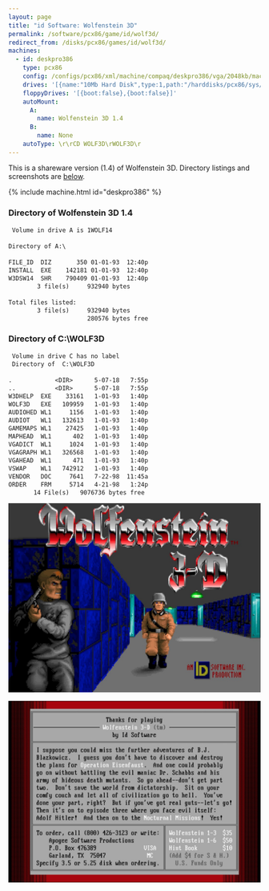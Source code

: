 ```yaml
---
layout: page
title: "id Software: Wolfenstein 3D"
permalink: /software/pcx86/game/id/wolf3d/
redirect_from: /disks/pcx86/games/id/wolf3d/
machines:
  - id: deskpro386
    type: pcx86
    config: /configs/pcx86/xml/machine/compaq/deskpro386/vga/2048kb/machine.xml
    drives: '[{name:"10Mb Hard Disk",type:1,path:"/harddisks/pcx86/sys/dos/compaq/3.31/COMPAQ331-WOLF3D.json"}]'
    floppyDrives: '[{boot:false},{boot:false}]'
    autoMount:
      A:
        name: Wolfenstein 3D 1.4
      B:
        name: None
    autoType: \r\rCD WOLF3D\rWOLF3D\r
---
```


This is a shareware version (1.4) of Wolfenstein 3D.  Directory listings and screenshots are
[below](#directory-of-wolfenstein-3d-14).

{% include machine.html id="deskpro386" %}

### Directory of Wolfenstein 3D 1.4

	 Volume in drive A is 1WOLF14    

	Directory of A:\

	FILE_ID  DIZ       350 01-01-93  12:40p
	INSTALL  EXE    142181 01-01-93  12:40p
	W3DSW14  SHR    790409 01-01-93  12:40p
	        3 file(s)     932940 bytes

	Total files listed:
	        3 file(s)     932940 bytes
	                      280576 bytes free

### Directory of C:\WOLF3D

     Volume in drive C has no label
     Directory of  C:\WOLF3D
    
    .            <DIR>      5-07-18   7:55p
    ..           <DIR>      5-07-18   7:55p
    W3DHELP  EXE    33161   1-01-93   1:40p
    WOLF3D   EXE   109959   1-01-93   1:40p
    AUDIOHED WL1     1156   1-01-93   1:40p
    AUDIOT   WL1   132613   1-01-93   1:40p
    GAMEMAPS WL1    27425   1-01-93   1:40p
    MAPHEAD  WL1      402   1-01-93   1:40p
    VGADICT  WL1     1024   1-01-93   1:40p
    VGAGRAPH WL1   326568   1-01-93   1:40p
    VGAHEAD  WL1      471   1-01-93   1:40p
    VSWAP    WL1   742912   1-01-93   1:40p
    VENDOR   DOC     7641   7-22-98  11:45a
    ORDER    FRM     5714   4-21-98   1:24p
           14 File(s)   9076736 bytes free
    
![Wolfenstein 3D 1.4 Intro Screenshot](screenshot1.jpg)
    
![Wolfenstein 3D 1.4 Closing Screenshot](screenshot2.jpg)

